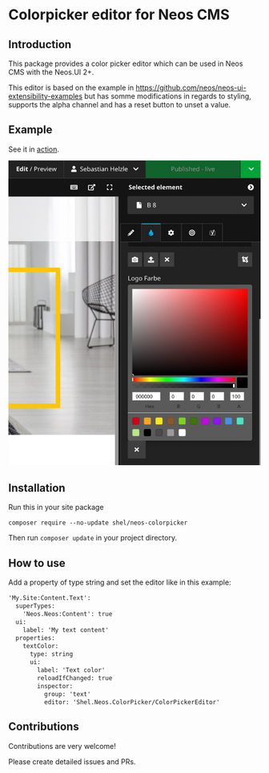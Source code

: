 # Colorpicker editor for Neos CMS

## Introduction

This package provides a color picker editor which can be used
in Neos CMS with the Neos.UI 2+.

This editor is based on the example in https://github.com/neos/neos-ui-extensibility-examples but 
has somme modifications in regards to styling, supports the alpha channel and has a reset button to
unset a value.

## Example           

See it in [action](https://vimeo.com/327331115).

![Colorpicker in Neos CMS sidebar](Documentation/ColorPickerExample.jpg)  

## Installation

Run this in your site package

    composer require --no-update shel/neos-colorpicker
    
Then run `composer update` in your project directory.

## How to use

Add a property of type string and set the editor like in this example:

    'My.Site:Content.Text':
      superTypes:
        'Neos.Neos:Content': true
      ui:
        label: 'My text content'
      properties:    
        textColor:
          type: string
          ui:
            label: 'Text color'
            reloadIfChanged: true
            inspector:
              group: 'text'
              editor: 'Shel.Neos.ColorPicker/ColorPickerEditor'     

## Contributions

Contributions are very welcome! 

Please create detailed issues and PRs.
